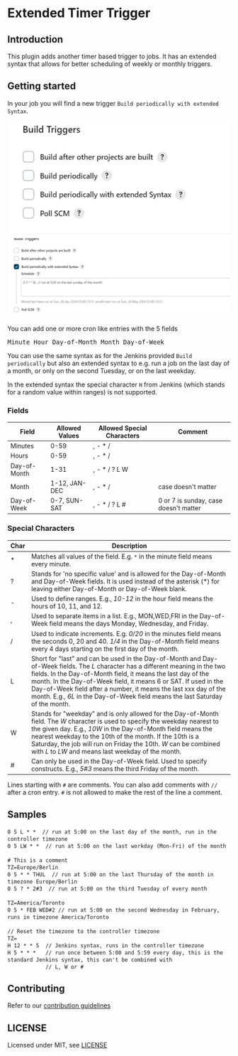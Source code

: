 # Extended Timer Trigger

## Introduction

This plugin adds another timer based trigger to jobs. It has an extended syntax that allows for better scheduling of weekly or monthly triggers. 

## Getting started

In your job you will find a new trigger `Build periodically with extended Syntax`. 

![See](/docs/img.png)<br/>
![Configured](/docs/configured.png)<br/>

You can add one or more cron like entries with the 5 fields
<pre>Minute Hour Day-of-Month Month Day-of-Week</pre>


You can use the same syntax as for the Jenkins provided `Build periodically` but also an extended syntax to e.g. run a job on the last 
day of a month, or only on the second Tuesday, or on the last weekday.

In the extended syntax the special character `H` from Jenkins (which stands for a random value within ranges) is not supported.

### Fields 

| Field        | Allowed Values | Allowed Special Characters | Comment                               |
|--------------|----------------|----------------------------|---------------------------------------|
| Minutes      | 0-59           | , - * /                    |                                       |
| Hours        | 0-59           | , - * /                    |                                       |
| Day-of-Month | 1-31           | , - * / ? L W              |                                       | 
| Month        | 1-12, JAN-DEC  | , - * /                    | case doesn't matter                   | 
| Day-of-Week  | 0-7, SUN-SAT   | , - * / ? L #              | 0 or 7 is sunday, case doesn't matter | 


### Special Characters

| Char | Description                                                                                                                                                                                                                                                                                                                                                                                                                            |
|------|----------------------------------------------------------------------------------------------------------------------------------------------------------------------------------------------------------------------------------------------------------------------------------------------------------------------------------------------------------------------------------------------------------------------------------------|
| *    | Matches all values of the field. E.g. `*` in the minute field means every minute.                                                                                                                                                                                                                                                                                                                                                      |
| ?    | Stands for 'no specific value' and is allowed for the Day-of-Month and Day-of-Week fields. It is used instead of the asterisk (*) for leaving either Day-of-Month or Day-of-Week blank.                                                                                                                                                                                                                                                |
| -    | Used to define ranges. E.g., <em>10-12</em> in the hour field means the hours of 10, 11, and 12.                                                                                                                                                                                                                                                                                                                                       |
| ,    | Used to separate items in a list. E.g., MON,WED,FRI in the Day-of-Week field means the days Monday, Wednesday, and Friday.                                                                                                                                                                                                                                                                                                             |
| /    | Used to indicate increments. E.g. <em>0/20</em> in the minutes field means the seconds 0, 20 and 40. <em>1/4</em> in the Day-of-Month field means every 4 days starting on the first day of the month.                                                                                                                                                                                                                                 |
| L    | Short for "last" and can be used in the Day-of-Month and Day-of-Week fields. The <em>L</em> character has a different meaning in the two fields. In the Day-of-Month field, it means the last day of the month. In the Day-of-Week field, it means 6 or SAT. If used in the Day-of-Week field after a number, it means the last xxx day of the month. E.g., <em>6L</em> in the Day-of-Week field means the last Saturday of the month. |
| W    | Stands for "weekday" and is only allowed for the Day-of-Month field. The <em>W</em> character is used to specify the weekday nearest to the given day. E.g., <em>10W</em> in the Day-of-Month field means the nearest weekday to the 10th of the month. If the 10th is a Saturday, the job will run on Friday the 10th. <em>W</em> can be combined with <em>L</em> to <em>LW</em> and means last weekday of the month.                 |
| #    |  Can only be used in the Day-of-Week field. Used to specify constructs. E.g., <em>5#3</em> means the third Friday of the month.                                                                                                                                                                                                                                                                                                                                                                                                                                      | 


Lines starting with `#` are comments. You can also add comments with `//` after a cron entry. `#` is not allowed to make the rest of the line a comment.
## Samples
```
0 5 L * *  // run at 5:00 on the last day of the month, run in the controller timezone
0 5 LW * *  // run at 5:00 on the last workday (Mon-Fri) of the month

# This is a comment
TZ=Europe/Berlin
0 5 * * THUL  // run at 5:00 on the last Thursday of the month in timezone Europe/Berlin
0 5 ? * 2#3  // run at 5:00 on the third Tuesday of every month

TZ=America/Toronto
0 5 * FEB WED#2 // run at 5:00 on the second Wednesday in February, runs in timezone America/Toronto

// Reset the timezone to the controller timezone
TZ=
H 12 * * 5  // Jenkins syntax, runs in the controller timezone
H 5 * * *   // run once between 5:00 and 5:59 every day, this is the standard Jenkins syntax, this can't be combined with
            // L, W or #
```

## Contributing

Refer to our [contribution guidelines](https://github.com/jenkinsci/.github/blob/master/CONTRIBUTING.md)

## LICENSE

Licensed under MIT, see [LICENSE](LICENSE.md)

